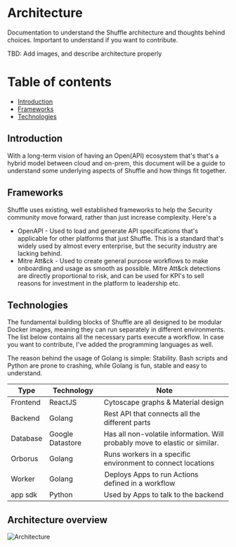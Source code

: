 # Architecture
Documentation to understand the Shuffle architecture and thoughts behind choices. Important to understand if you want to contribute.

TBD: Add images, and describe architecture properly

# Table of contents
* [Introduction](#introduction)
* [Frameworks](#frameworks)
* [Technologies](#technologies)

## Introduction
With a long-term vision of having an Open(API) ecosystem that's that's a hybrid model between cloud and on-prem, this document will be a guide to understand some underlying aspects of Shuffle and how things fit together. 

## Frameworks
Shuffle uses existing, well established frameworks to help the Security community move forward, rather than just increase complexity. Here's a

* OpenAPI - Used to load and generate API specifications that's applicable for other platforms that just Shuffle. This is a standard that's widely used by almost every enterprise, but the security industry are lacking behind.
* Mitre Att&ck - Used to create general purpose workflows to make onboarding and usage as smooth as possible. Mitre Att&ck detections are directly proportional to risk, and can be used for KPI's to sell reasons for investment in the platform to leadership etc.

## Technologies
The fundamental building blocks of Shuffle are all designed to be modular Docker images, meaning they can run separately in different environments. The list below contains all the necessary parts execute a workflow. In case you want to contribute, I've added the programming languages as well.

The reason behind the usage of Golang is simple: Stability. Bash scripts and Python are prone to crashing, while Golang is fun, stable and easy to understand.

| Type | Technology | Note |
| ---- | ---------- | ---- |
| Frontend | ReactJS | Cytoscape graphs & Material design |
| Backend  | Golang | Rest API that connects all the different parts |
| Database | Google Datastore | Has all non-volatile information. Will probably move to elastic or similar. |
| Orborus  | Golang | Runs workers in a specific environment to connect locations |
| Worker   | Golang | Deploys Apps to run Actions defined in a workflow |
| app sdk  | Python | Used by Apps to talk to the backend |

## Architecture overview
![Architecture](https://github.com/frikky/shuffle-docs/blob/master/assets/shuffle_architecture.png?raw=true)
